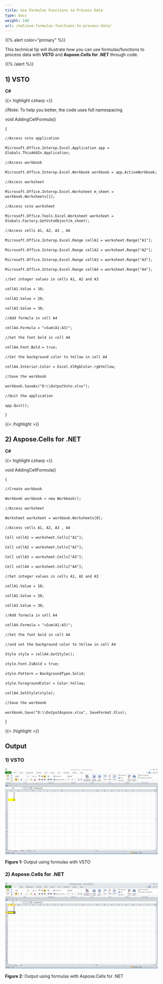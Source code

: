 ```yaml
---
title: Use Formulas Functions to Process Data
type: docs
weight: 140
url: /net/use-formulas-functions-to-process-data/
---
```


{{% alert color="primary" %}}

This technical tip will illustrate how you can use formulas/functions to process data with **VSTO** and **Aspose.Cells for .NET** through code. 

{{% /alert %}}




## **1) VSTO**

**C#**

{{< highlight csharp >}}

 //Note: To help you better, the code uses full namespacing

void AddingCellFormula()

{

    //Access vsto application

    Microsoft.Office.Interop.Excel.Application app = Globals.ThisAddIn.Application;

    //Access workbook

    Microsoft.Office.Interop.Excel.Workbook workbook = app.ActiveWorkbook;

    //Access worksheet

    Microsoft.Office.Interop.Excel.Worksheet m_sheet = workbook.Worksheets[1];

    //Access vsto worksheet

    Microsoft.Office.Tools.Excel.Worksheet worksheet = Globals.Factory.GetVstoObject(m_sheet);

    //Access cells A1, A2, A3 , A4

    Microsoft.Office.Interop.Excel.Range cellA1 = worksheet.Range["A1"];

    Microsoft.Office.Interop.Excel.Range cellA2 = worksheet.Range["A2"];

    Microsoft.Office.Interop.Excel.Range cellA3 = worksheet.Range["A3"];

    Microsoft.Office.Interop.Excel.Range cellA4 = worksheet.Range["A4"];

    //Set integer values in cells A1, A2 and A3

    cellA1.Value = 10;

    cellA2.Value = 20;

    cellA3.Value = 30;

    //Add formula in cell A4

    cellA4.Formula = "=Sum(A1:A3)";

    //Set the font bold in cell A4

    cellA4.Font.Bold = true;

    //Set the background color to Yellow in cell A4

    cellA4.Interior.Color = Excel.XlRgbColor.rgbYellow;

    //Save the workbook

    workbook.SaveAs("D:\\OutputVsto.xlsx");

    //Quit the application

    app.Quit();

}



{{< /highlight >}}

## **2) Aspose.Cells for .NET**

**C#**

{{< highlight csharp >}}

 void AddingCellFormula()

{

    //Create workbook

    Workbook workbook = new Workbook();

    //Access worksheet

    Worksheet worksheet = workbook.Worksheets[0];

    //Access cells A1, A2, A3 , A4

    Cell cellA1 = worksheet.Cells["A1"];

    Cell cellA2 = worksheet.Cells["A2"];

    Cell cellA3 = worksheet.Cells["A3"];

    Cell cellA4 = worksheet.Cells["A4"];

    //Set integer values in cells A1, A2 and A3

    cellA1.Value = 10;

    cellA2.Value = 20;

    cellA3.Value = 30;

    //Add formula in cell A4

    cellA4.Formula = "=Sum(A1:A3)";

    //Set the font bold in cell A4

    //and set the background color to Yellow in cell A4

    Style style = cellA4.GetStyle();

    style.Font.IsBold = true;

    style.Pattern = BackgroundType.Solid;

    style.ForegroundColor = Color.Yellow;

    cellA4.SetStyle(style);

    //Save the workbook

    workbook.Save("D:\\OutputAspose.xlsx", SaveFormat.Xlsx);

}

{{< /highlight >}}

## **Output**

### **1) VSTO**

![todo:image_alt_text](use-formulas-functions-to-process-data_1.png)

**Figure 1:** Output using formulas with VSTO

### **2) Aspose.Cells for .NET**

![todo:image_alt_text](use-formulas-functions-to-process-data_2.png)

**Figure 2:** Output using formulas with Aspose.Cells for .NET
